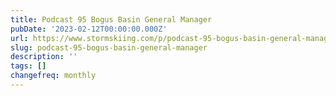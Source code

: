 ```yaml
---
title: Podcast 95 Bogus Basin General Manager
pubDate: '2023-02-12T00:00:00.000Z'
url: https://www.stormskiing.com/p/podcast-95-bogus-basin-general-manager
slug: podcast-95-bogus-basin-general-manager
description: ''
tags: []
changefreq: monthly
---
```


<!-- Add post content below -->

